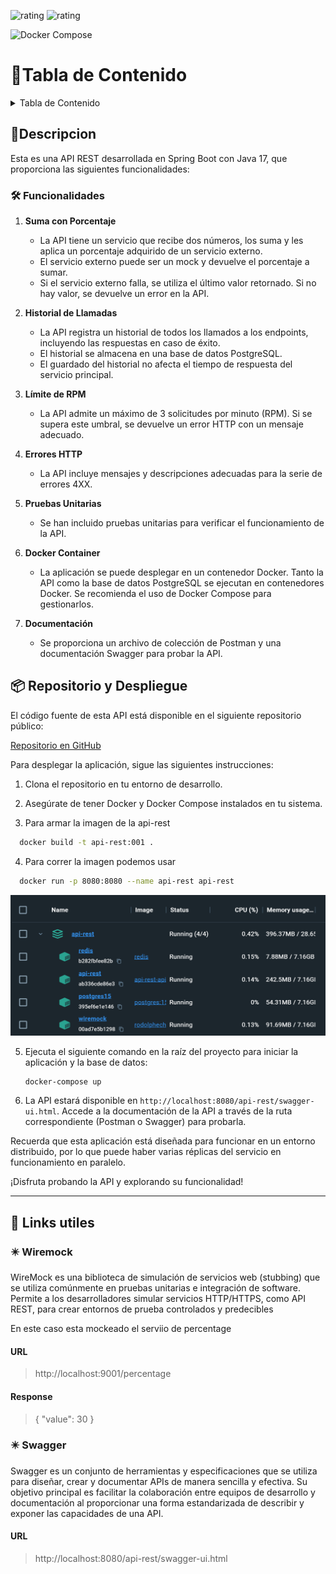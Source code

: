 ![rating](https://img.shields.io/badge/Java-17-orange?style=flat-square) ![rating](https://img.shields.io/badge/Spring%20Boot-3.1.5-brighred?style=flat-square)

![Docker Compose](/docs/img/spring-challenger.gif)

<!-- <img src="./docs/img/spring-challenger.gif" width="300" height="100"> -->


# 🚩Tabla de Contenido

<details>
<summary>Tabla de Contenido</summary>

- [📒 Descripción](#descripcion)
    - [🛠️ Funcionalidades](#funcionalidades) 
        - [Suma con Porcentaje](#suma-con-porcentaje)
        - [Historial de Llamadas](#historial-de-llamadas)
        - [Límite de RPM](#limite-de-rpm)
        - [Errores HTTP](#errores-http)
        - [Pruebas Unitarias](#pruebas-unitarias)
        - [Docker Container](#docker-container)
        - [Documentación](#documentacion)
- [📦 Repositorio y Despliegue](#repositorio-y-despliegue)
- [🔗 Links Útiles](#links-utiles)
    - [✴️ Wiremock](#wiremock)
        - [URL](#url-wiremock)
        - [Response](#response-wiremock)
    - [✴️ Swagger](#swagger)
        - [URL](#url-swagger)
</details>


## 📒Descripcion 


Esta es una API REST desarrollada en Spring Boot con Java 17, que proporciona las siguientes funcionalidades:

[//]: # (Funcionalidades)
### 🛠️ Funcionalidades

1. **Suma con Porcentaje**
    - La API tiene un servicio que recibe dos números, los suma y les aplica un porcentaje adquirido de un servicio externo.
    - El servicio externo puede ser un mock y devuelve el porcentaje a sumar.
    - Si el servicio externo falla, se utiliza el último valor retornado. Si no hay valor, se devuelve un error en la API.

2. **Historial de Llamadas**
    - La API registra un historial de todos los llamados a los endpoints, incluyendo las respuestas en caso de éxito.
    - El historial se almacena en una base de datos PostgreSQL.
    - El guardado del historial no afecta el tiempo de respuesta del servicio principal.

3. **Límite de RPM**
    - La API admite un máximo de 3 solicitudes por minuto (RPM). Si se supera este umbral, se devuelve un error HTTP con un mensaje adecuado.

4. **Errores HTTP**
    - La API incluye mensajes y descripciones adecuadas para la serie de errores 4XX.

5. **Pruebas Unitarias**
    - Se han incluido pruebas unitarias para verificar el funcionamiento de la API.

6. **Docker Container**
    - La aplicación se puede desplegar en un contenedor Docker. Tanto la API como la base de datos PostgreSQL se ejecutan en contenedores Docker. Se recomienda el uso de Docker Compose para gestionarlos.

7. **Documentación**
    - Se proporciona un archivo de colección de Postman y una documentación Swagger para probar la API.


## 📦 Repositorio y Despliegue

El código fuente de esta API está disponible en el siguiente repositorio público:


[Repositorio en GitHub](https://github.com/MaximilianoRodrigoSoria/api-rest)

Para desplegar la aplicación, sigue las siguientes instrucciones:

1. Clona el repositorio en tu entorno de desarrollo.

2. Asegúrate de tener Docker y Docker Compose instalados en tu sistema.

3. Para armar la imagen de la api-rest

 ```bash
   docker build -t api-rest:001 .
   ```
4. Para correr la imagen podemos usar

 ```bash
   docker run -p 8080:8080 --name api-rest api-rest

   ```
![Docker Compose](/docs/img/docker-compose.png)


5. Ejecuta el siguiente comando en la raíz del proyecto para iniciar la aplicación y la base de datos:

   ```bash
   docker-compose up
   ```

4. La API estará disponible en `http://localhost:8080/api-rest/swagger-ui.html`. Accede a la documentación de la API a través de la ruta correspondiente (Postman o Swagger) para probarla.

Recuerda que esta aplicación está diseñada para funcionar en un entorno distribuido, por lo que puede haber varias réplicas del servicio en funcionamiento en paralelo.

¡Disfruta probando la API y explorando su funcionalidad!

---
<a name="links-utiles"></a>
## 🔗 Links utiles

### ✴️ Wiremock

WireMock es una biblioteca de simulación de servicios web (stubbing) que se utiliza comúnmente en pruebas unitarias e integración de software. Permite a los desarrolladores simular servicios HTTP/HTTPS, como API REST, para crear entornos de prueba controlados y predecibles

En este caso esta mockeado el serviio de percentage

#### URL

> http://localhost:9001/percentage

#### Response

> { "value": 30 }

### ✴️ Swagger


Swagger es un conjunto de herramientas y especificaciones que se utiliza para diseñar, crear y documentar APIs de manera sencilla y efectiva. Su objetivo principal es facilitar la colaboración entre equipos de desarrollo y documentación al proporcionar una forma estandarizada de describir y exponer las capacidades de una API.

#### URL

> http://localhost:8080/api-rest/swagger-ui.html
